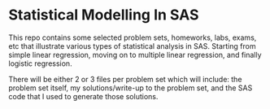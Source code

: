 # Statistical Modelling In SAS

This repo contains some selected problem sets, homeworks, labs, exams, etc that illustrate various types of statistical analysis in SAS.  Starting from simple linear regression, moving on to multiple linear regression, and finally logistic regression.

There will be either 2 or 3 files per problem set which will include: the problem set itself, my solutions/write-up to the problem set, and the SAS code that I used to generate those solutions.
